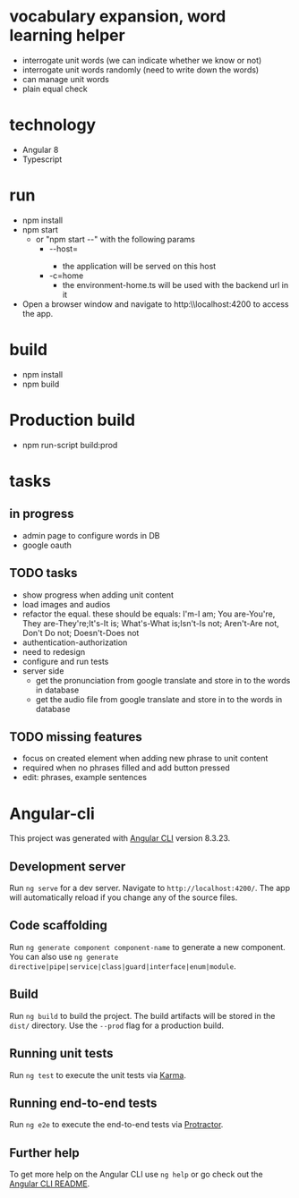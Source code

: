 # vocabulary expansion, word learning helper

 - interrogate unit words (we can indicate whether we know or not)
 - interrogate unit words randomly (need to write down the words)
 - can manage unit words
 - plain equal check

# technology

 - Angular 8
 - Typescript
 
# run

 - npm install
 - npm start
   - or "npm start --" with the following params
     - --host=<host>
       - the application will be served on this host
     - -c=home
       - the environment-home.ts will be used with the backend url in it
 - Open a browser window and navigate to http:\\\\localhost:4200 to access the app.

# build

 - npm install
 - npm build
 
# Production build

 - npm run-script build:prod

# tasks

## in progress

 - admin page to configure words in DB
 - google oauth
 
## TODO tasks
 - show progress when adding unit content
 - load images and audios
 - refactor the equal. these should be equals: I'm-I am; You are-You're, They are-They're;It's-It is; What's-What is;Isn't-Is not; Aren't-Are not, Don't Do not; Doesn't-Does not
 - authentication-authorization
 - need to redesign
 - configure and run tests
 - server side 
   - get the pronunciation from google translate and store in to the words in database
   - get the audio file from google translate and store in to the words in database

## TODO missing features

 - focus on created element when adding new phrase to unit content
 - required when no phrases filled and add button pressed
 - edit: phrases, example sentences

# Angular-cli

This project was generated with [Angular CLI](https://github.com/angular/angular-cli) version 8.3.23.

## Development server

Run `ng serve` for a dev server. Navigate to `http://localhost:4200/`. The app will automatically reload if you change any of the source files.

## Code scaffolding

Run `ng generate component component-name` to generate a new component. You can also use `ng generate directive|pipe|service|class|guard|interface|enum|module`.

## Build

Run `ng build` to build the project. The build artifacts will be stored in the `dist/` directory. Use the `--prod` flag for a production build.

## Running unit tests

Run `ng test` to execute the unit tests via [Karma](https://karma-runner.github.io).

## Running end-to-end tests

Run `ng e2e` to execute the end-to-end tests via [Protractor](http://www.protractortest.org/).

## Further help

To get more help on the Angular CLI use `ng help` or go check out the [Angular CLI README](https://github.com/angular/angular-cli/blob/master/README.md).
